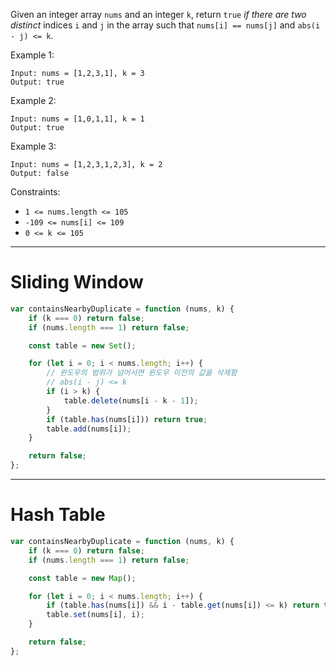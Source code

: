 Given an integer array `nums` and an integer `k`, return `true` _if there are two distinct_ indices `i` and `j` in the array such that `nums[i] == nums[j]` and `abs(i - j) <= k`.

Example 1:

```
Input: nums = [1,2,3,1], k = 3
Output: true
```

Example 2:

```
Input: nums = [1,0,1,1], k = 1
Output: true
```

Example 3:

```
Input: nums = [1,2,3,1,2,3], k = 2
Output: false
```

Constraints:

-   `1 <= nums.length <= 105`
-   `-109 <= nums[i] <= 109`
-   `0 <= k <= 105`

---

# Sliding Window

```js
var containsNearbyDuplicate = function (nums, k) {
    if (k === 0) return false;
    if (nums.length === 1) return false;

    const table = new Set();

    for (let i = 0; i < nums.length; i++) {
        // 윈도우의 범위가 넘어서면 윈도우 이전의 값을 삭제함
        // abs(i - j) <= k
        if (i > k) {
            table.delete(nums[i - k - 1]);
        }
        if (table.has(nums[i])) return true;
        table.add(nums[i]);
    }

    return false;
};
```

---

# Hash Table

```js
var containsNearbyDuplicate = function (nums, k) {
    if (k === 0) return false;
    if (nums.length === 1) return false;

    const table = new Map();

    for (let i = 0; i < nums.length; i++) {
        if (table.has(nums[i]) && i - table.get(nums[i]) <= k) return true;
        table.set(nums[i], i);
    }

    return false;
};
```
